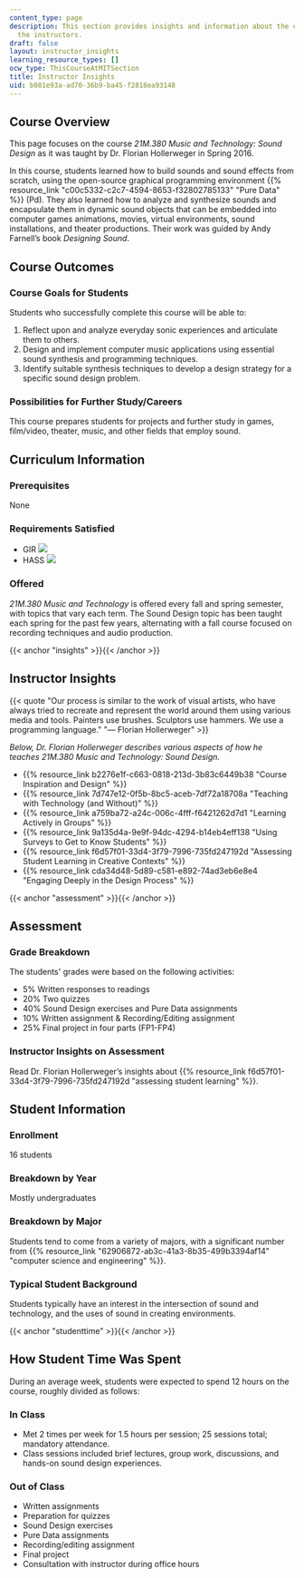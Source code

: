 ```yaml
---
content_type: page
description: This section provides insights and information about the course from
  the instructors.
draft: false
layout: instructor_insights
learning_resource_types: []
ocw_type: ThisCourseAtMITSection
title: Instructor Insights
uid: b081e93a-ad70-36b9-ba45-f2818ea93148
---
```

## Course Overview

This page focuses on the course _21M.380 Music and Technology: Sound Design_ as it was taught by Dr. Florian Hollerweger in Spring 2016.

In this course, students learned how to build sounds and sound effects from scratch, using the open-source graphical programming environment {{% resource_link "c00c5332-c2c7-4594-8653-f32802785133" "Pure Data" %}} (Pd). They also learned how to analyze and synthesize sounds and encapsulate them in dynamic sound objects that can be embedded into computer games animations, movies, virtual environments, sound installations, and theater productions. Their work was guided by Andy Farnell’s book _Designing Sound_.

## Course Outcomes

### Course Goals for Students

Students who successfully complete this course will be able to:

1. Reflect upon and analyze everyday sonic experiences and articulate them to others.
2. Design and implement computer music applications using essential sound synthesis and programming techniques.
3. Identify suitable synthesis techniques to develop a design strategy for a specific sound design problem.

### Possibilities for Further Study/Careers

This course prepares students for projects and further study in games, film/video, theater, music, and other fields that employ sound.

## Curriculum Information

### Prerequisites

None

### Requirements Satisfied

- GIR ![](/images/educator/icon-question-gir.png)
- HASS ![](/images/educator/icon-question-hass.png)

### Offered

_21M.380 Music and Technology_ is offered every fall and spring semester, with topics that vary each term. The Sound Design topic has been taught each spring for the past few years, alternating with a fall course focused on recording techniques and audio production.

{{< anchor "insights" >}}{{< /anchor >}}

## Instructor Insights

{{< quote "Our process is similar to the work of visual artists, who have always tried to recreate and represent the world around them using various media and tools. Painters use brushes. Sculptors use hammers. We use a programming language." "— Florian Hollerweger" >}}

_Below, Dr. Florian Hollerweger describes various aspects of how he teaches 21M.380 Music and Technology: Sound Design._

- {{% resource_link b2276e1f-c663-0818-213d-3b83c6449b38 "Course Inspiration and Design" %}}
- {{% resource_link 7d747e12-0f5b-8bc5-aceb-7df72a18708a "Teaching with Technology (and Without)" %}}
- {{% resource_link a759ba72-a24c-006c-4fff-f6421262d7d1 "Learning Actively in Groups" %}}
- {{% resource_link 9a135d4a-9e9f-94dc-4294-b14eb4eff138 "Using Surveys to Get to Know Students" %}}
- {{% resource_link f6d57f01-33d4-3f79-7996-735fd247192d "Assessing Student Learning in Creative Contexts" %}}
- {{% resource_link cda34d48-5d89-c581-e892-74ad3eb6e8e4 "Engaging Deeply in the Design Process" %}}

{{< anchor "assessment" >}}{{< /anchor >}}

## Assessment

### Grade Breakdown

The students' grades were based on the following activities:

- 5% Written responses to readings
- 20% Two quizzes
- 40% Sound Design exercises and Pure Data assignments
- 10% Written assignment & Recording/Editing assignment
- 25% Final project in four parts (FP1-FP4)

### Instructor Insights on Assessment

Read Dr. Florian Hollerweger’s insights about {{% resource_link f6d57f01-33d4-3f79-7996-735fd247192d "assessing student learning" %}}.

## Student Information

### Enrollment

16 students

### Breakdown by Year

Mostly undergraduates

### Breakdown by Major

Students tend to come from a variety of majors, with a significant number from {{% resource_link "62906872-ab3c-41a3-8b35-499b3394af14" "computer science and engineering" %}}.

### Typical Student Background

Students typically have an interest in the intersection of sound and technology, and the uses of sound in creating environments.

{{< anchor "studenttime" >}}{{< /anchor >}}

## How Student Time Was Spent

During an average week, students were expected to spend 12 hours on the course, roughly divided as follows:

### In Class

- Met 2 times per week for 1.5 hours per session; 25 sessions total; mandatory attendance.
- Class sessions included brief lectures, group work, discussions, and hands-on sound design experiences.

### Out of Class

- Written assignments
- Preparation for quizzes
- Sound Design exercises
- Pure Data assignments
- Recording/editing assignment
- Final project
- Consultation with instructor during office hours